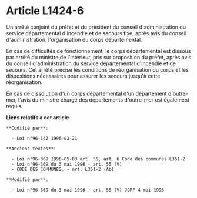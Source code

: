 # Article L1424-6

Un arrêté conjoint du préfet et du président du conseil d'administration du service départemental d'incendie et de secours
fixe, après avis du conseil d'administration, l'organisation du corps départemental.

En cas de difficultés de fonctionnement, le corps départemental est dissous par arrêté du ministre de l'intérieur, pris sur
proposition du préfet, après avis du conseil d'administration du service départemental d'incendie et de secours. Cet arrêté
précise les conditions de réorganisation du corps et les dispositions nécessaires pour assurer les secours jusqu'à cette
réorganisation.

En cas de dissolution d'un corps départemental d'un département d'outre-mer, l'avis du ministre chargé des départements
d'outre-mer est également requis.

**Liens relatifs à cet article**

	**Codifié par**:

	  - Loi n°96-142 1996-02-21

	**Anciens textes**:

	  - Loi n°96-369 1996-05-03 art. 55, art. 6 Code des communes L351-2
	  - Loi n°96-369 du 3 mai 1996 - art. 55 (V)
	  - CODE DES COMMUNES. - art. L351-2 (Ab)

	**Modifié par**:

	  - Loi n°96-369 du 3 mai 1996 - art. 55 (V) JORF 4 mai 1996
